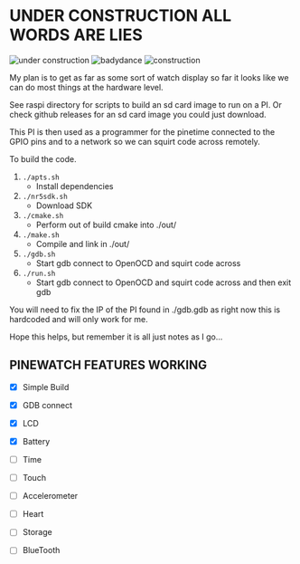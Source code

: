 
UNDER CONSTRUCTION ALL WORDS ARE LIES
=====================================

![under construction](https://media.giphy.com/media/EIiJp9cQ3GeEU/giphy.gif)
![badydance](http://giphygifs.s3.amazonaws.com/media/iqBr5cmyz0t0s/giphy.gif)
![construction](https://media.giphy.com/media/WrOweqqiDcvoQszeSu/giphy.gif)


My plan is to get as far as some sort of watch display so far it looks 
like we can do most things at the hardware level.

See raspi directory for scripts to build an sd card image to run on a 
PI. Or check github releases for an sd card image you could just 
download.

This PI is then used as a programmer for the pinetime connected to the 
GPIO pins and to a network so we can squirt code across remotely.


To build the code.


1. `./apts.sh`
    * Install dependencies
2. `./nr5sdk.sh`
    * Download SDK
3. `./cmake.sh`
    * Perform out of build cmake into ./out/
4. `./make.sh`
    * Compile and link in ./out/
5. `./gdb.sh`
    * Start gdb connect to OpenOCD and squirt code across
6. `./run.sh`
    * Start gdb connect to OpenOCD and squirt code across and then exit gdb


You will need to fix the IP of the PI found in ./gdb.gdb as right now 
this is hardcoded and will only work for me.


Hope this helps, but remember it is all just notes as I go...



PINEWATCH FEATURES WORKING
--------------------------

- [x] Simple Build
- [x] GDB connect
- [x] LCD
- [x] Battery
- [ ] Time
- [ ] Touch
- [ ] Accelerometer
- [ ] Heart
- [ ] Storage
- [ ] BlueTooth

